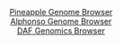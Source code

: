 <div id="Pineapple_Genome_Browser" align="center">
  <a href="https://igv.org/app/?sessionURL=blob:zZNdb5swFIb_i6VWm0TAQIGAVE0ka_qRrs3HkmypKmTAECfGprZDmkT573OrTbtZpeZi0yQu7IPB73n8eA8aLCThDETAMW3PtG1gALngmzGqaorvUIUliApEJTaAwAUWmGUYRHtQIKnQZHSrv1woVcvIsoiqWxViJTela6IK7ThDG2lmvLK6nFKUcoEUF9LqCNRwi5RNa4NTVNem3ts1PStHClmI1gvOJLdqzMpko_.X_ColJWa8wkm1poq8Bkh0Hp0xNwv0KZ6N4yzDUvbx9jo_j_vX8dS9mMwv_e58cn81m_iz0zEpGVJrgc_nHTVwT5zO7U1_XsTLZXulJ6zrj2_u3ak3PHE_n14810RgeW4Hdtv1HNhuaziE5fj5f.pbP.TI3mdpt87is3zwjNJeRZ86l7u7pQompFy90ffBAJRna.0CyBYiiGxouNA3PMdvvQzttgFhqOkITkD08GgAJVC20ssf9kBta20MkPhp_SqPAbjIsQBRK4QwsMPQ8c6CMxiG9sHYg7Wgfw9tbzIKA.jEjuMnBaFK65wnktXSRIyZTVaY5e5IltqZcX71BK9cb.g1X9WXkI6CWK6Qx__I8oWS3vr1.HSj70n0T6x7TxBTpceqNu3pazXyLwbfOgMU6gvXG3Y7w_mymOZKv.l.fxPScYAKLiqk9Hpd0dOfzjVIEMSULjREkpRQorYzzZJvQGQ7rlYXZJxy7SIQZfoBGtCwPfjxt6Lu4fHwAw--">Pineapple Genome Browser</a>
</div>
<div id="Alphonso_Genome_Browser" align="center">
  <a href="https://igv.org/app/?sessionURL=blob:zZJda9swFIb_i6BlA8eW7HzZUEbWpm3a9IMGJ0tKMce27Gi1JVeS7bQh_31q2djNCs3FxkAX0uFI531fPVvUUKmY4ChArk16NiHIQmot2hmUVUGvoaQKBRkUilpI0oxKyhOKgi3KQGkI76bm5lrrSgWOw3TVKYHnwlaeDSW8CA6tshNROseiKCAWErSQyvkqoREOy5tOS2OoKtvM9uyek4IGB4pqLbgSTkV5HrXmvehXKcopFyWNyrrQ7E1AZPQYjamdwZfRYjZKEqrUJX2epEejy8lo7o3D1Vn_eBXenC_C_uJwxnIOupb0aDXexNd37exM4PnJ6fzAPb3tL49J93yhU3HgnRyONxWTVB2RARl6PRcPX6NhPKWb_8m1WWxP52fxKnzkG30D.S2Z1lftFTXu00V3LJbDPzp30c5ChUhqwwJK1nIQEGx5uG_13H7ndUuGFsa.yUcKhoL7BwtpCcmjab_fIv1cGWKQok_1GzwWEjKlEgUdH.MB8X231x10se.TnbVFtSz.Xrin4Z0_wO7IdftRxgptcE4jxStlA.d2k2R2_rJnmlMv54ytp2Jwwc83YsJJUsiL_PumVO9kaSEz.u0DjdGPKPon3H1EiK3jfWELhyoRTC4NYc0lgW.T.un743J4Bd15_X5A.4WTCVmCNv2mYo4_eWtAMuDaFBqmWMwKpp8XJkfRooC4nsEWJaIQhkMk8_gTtrBFevjzbzy93cPuBw--">Alphonso Genome Browser</a>
</div>


<div id="DAF_Genomics_Browser" align="center">
  <a href="https://igv.org/app/?sessionURL=blob:tZFra9swFIb_i2D9ZDuWL3FsCMPp2iXLbm3mZUsp4cw.vmyWpUly0zTkv1d4HYNdGIMOJCFxLu.r8xzIDUrV8I4kxHNo6FBKLKJqvlsBEy2.BoaKJCW0Ci0isUSJXY4kOZASlIbs8qWprLUWKhmNCijtCjvOmlw5yndA2Ir3ukaTansOMLjjHeyUk3NmkjWMoBU17xQfQZ6jUrY7EthV2x2Y43tsO7TELetb3QyqW2PCGCucEozbpivw9i9G_oOyWc3TdL1Kh_ol7hfFNF0u0vf.WbZ5Pj7dZG_m62y8Plk1VQe6lzhtuN5_eBssZZ6yi1k10Td0weZi5onqif_s5OxWNBLVlEZ04oeeGwfkaJGW571BQPJa0oQGVuRNLC8I7IerH47NDCRvSHJ1bREtIf9i0q8ORO.FAUUUfu0HZhbhskBJEjt23YjGsRcGUeDGMT1aB9LL9pFJnmeXceR6qeeNnU_AjH7ZtMP4jNCvwcfC.FNns_8V04tZhe82tNcfzzWevhLLz1U2v8uhg.C3mELj_o_fKrlkoE3o2_MBCrRGjWGnf1Dxj9fHew--">DAF Genomics Browser</a>
</div>
